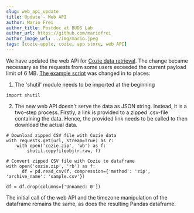 ```yaml
---
slug: web_api_update
title: Update - Web API
author: Mario Frei
author_title: Postdoc at BUDS Lab
author_url: https://github.com/mariofrei
author_image_url: ../img/mario.jpeg
tags: [cozie-apple, cozie, app store, web API]
---
```


We have updated the web APi for [Cozie data retrieval](/docs/downloadData). The change became necessary as the requests from some users exceeded the current payload limit of 6 MB. 
[The example script](/docs/downloadData) was changed in to places:
1. The 'shutil' module needs to be imported at the beginning

```
import shutil
```

2. The new web API doesn't serve the data as JSON string. Instead, it is a two-step process. Firstly, a link is provided to a zipped .csv-file containing the data. Hence, the provided link needs to be called to then download the actual data.

```
# Download zipped CSV file with Cozie data
with requests.get(url, stream=True) as r:
    with open('cozie.zip', 'wb') as f:
        shutil.copyfileobj(r.raw, f)

# Convert zipped CSV file with Cozie to dataframe
with open('cozie.zip', 'rb') as f:
      df = pd.read_csv(f, compression={'method': 'zip', 'archive_name': 'sample.csv'})

df = df.drop(columns=['Unnamed: 0'])
```

The initial call of the web API and the timezone manipulation of the dataframe remains the same, as does the resulting Pandas dataframe.
